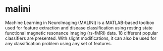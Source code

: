 # malini

Machine Learning in NeuroImaging (MALINI) is a MATLAB-based toolbox used for feature extraction and disease classification using resting state functional magnetic resonance imaging (rs-fMRI) data. 18 different popular classifiers are presented. With slight modifications, it can also be used for any classification problem using any set of features.
